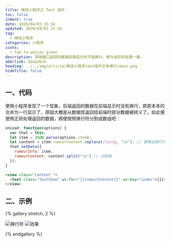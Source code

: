 ```yaml
---
title: 微信小程序之 Text 组件
toc: false
indent: true
date: 2020/04/03 15:34
updated: 2020/04/03 15:34
tag:
  - 微信小程序
categories: 小程序
icons:
  - fab fa-weixin green
description: 调用接口返回的数据前端显示时不能换行，颇为波折的处理一番。
abbrlink: d24a2bc6
headimg: ../../img/article/微信小程序text组件文本换行/main.png
hideTitle: false
---
```


## 一、代码

使用小程序发现了一个现象，后端返回的数据在前端显示时没有换行，原原本本的合并为一行显示了，原因大概是从数据库返回给前端时部分数据被转义了。如此便使用正则处理返回的数据，顺便按照换行符分割成数组吧：

```js
onLoad: function(options) {
  var that = this;
  let item = JSON.parse(options.item);
  let content = item.rumourContent.replace(/\\n/g, "\n"); // 替换出换行符
  that.setData({
    rumourInfo: item,
    rumourContent: content.split("\n") // 分割吧
  });
}
```

```html
<view class="content ">
  <text class="textShow" wx:for="{{rumourContent}}" wx:key="index">{{item}}</text>
</view>
```

## 二、示例

{% gallery stretch, 2 %}

![换行符](../../img/article/微信小程序text组件文本换行/image-20200403153035661.png)
![效果](../../img/article/微信小程序text组件文本换行/image-20200403152910344.png)

{% endgallery %}

